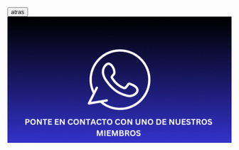 
<body background="fondo n1.jpg">
<a href="https://ice200626.github.io/web-005/#" target="_blank">
  <button>atras</button>
</a>

<a href="https://wa.me/+50578939629?text=Hola,%20necesito%20más%20información">
  <img src="inicia a crear tu pagina.gif" alt="Descripción de la imagen">
</a>
